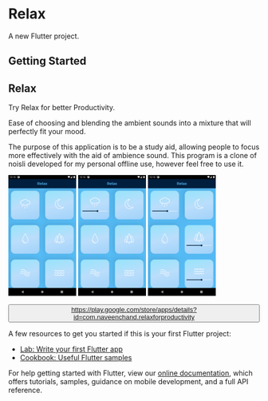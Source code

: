 # Relax

A new Flutter project.

## Getting Started

## Relax

Try Relax for better Productivity.

Ease of choosing and blending the ambient sounds into a mixture that will perfectly fit your mood.

The purpose of this application is to be a study aid, allowing people to focus more effectively with the aid of ambience sound. This program is a clone of noisli developed for my personal offline use, however feel free to use it.

 <p float="left">
    <img src="https://raw.githubusercontent.com/Naveenchand06/relax/master/images/Screenshot_1629787552.png" width="27%" style="margin: 0px 0px 0px 0px;">
    <img src="https://raw.githubusercontent.com/Naveenchand06/relax/master/images/Screenshot_1629787554.png" width="27%" style="margin: 0px 0px 0px 0px;">
    <img src="https://raw.githubusercontent.com/Naveenchand06/relax/master/images/Screenshot_1629787558.png" width="27%" style="margin: 0px 0px 0px 0px;">
 </p> 

 <button background-color=blue> <a> https://play.google.com/store/apps/details?id=com.naveenchand.relaxforproductivity </a> </button>

A few resources to get you started if this is your first Flutter project:

- [Lab: Write your first Flutter app](https://flutter.dev/docs/get-started/codelab)
- [Cookbook: Useful Flutter samples](https://flutter.dev/docs/cookbook)

For help getting started with Flutter, view our
[online documentation](https://flutter.dev/docs), which offers tutorials,
samples, guidance on mobile development, and a full API reference.

